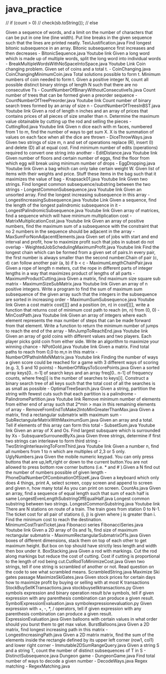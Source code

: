 # java_practice
//        if (count > 0)
//            check(sb.toString());
//        else




Given a sequence of words, and a limit on the number of characters that can be put in one line (line width). Put line breaks in the given sequence such that the lines are printed neatly. TextJustification.java
Find longest bitonic subsequence in an array. Bitonic subsequence first increases and then decreases - BitonicSequence.java Youtube link
Given a long word which is made up of multiple words, split the long word into individual words - BreakMultipleWordsWithNoSpaceIntoSpace.java Youtube Link
Coin changing problem. Given set of coins and a total t. - CoinChanging.java CoinChangingMinimumCoin.java
Total solutions possible to form t.
Minimum numbers of coin needed to form t.
Given a positive integer N, count all possible distinct binary strings of length N such that there are no consecutive 1′s - CountNumberOfBinaryWithoutConsecutive1s.java
Count number of trees that can be formed given a preorder sequence - CountNumberOfTreePreorder.java Youtube link
Count number of binary search trees formed by an array of size n - CountNumberOfTreesInBST.java Youtube link
Given a rod of length n inches and an array of prices that contains prices of all pieces of size smaller than n. Determine the maximum value obtainable by cutting up the rod and selling the pieces - CuttingRod.java Youtube link
Given n dice each with m faces, numbered from 1 to m, find the number of ways to get sum X. X is the summation of values on each face when all the dice are thrown - DiceThrowWays.java
Given two strings of size m, n and set of operations replace (R), insert (I) and delete (D) all at equal cost. Find minimum number of edits (operations) required to convert one string into another - EditDistance.java Youtube link
Given number of floors and certain number of eggs, find the floor from which egg will break using minimum number of drops - EggDropping.java Youtube link
Given a bag which can only take certain weight W. Given list of items with their weights and price. Stuff these items in the bag such that it maximizes the value of bag - Knapsack01.java Youtube link
Given two strings. Find longest common subsequence/substring between the two strings - LongestCommonSubsequence.java Youtube link
Given an unsorted array. Find the longest increasing subsequence in this array - LongestIncreasingSubsequence.java Youtube Link
Given a sequence, find the length of the longest palindromic subsequence in it - LongestPalindromicSubsequence.java Youtube link
Given array of matrices, find a sequence which will have minimum multiplication cost - MatrixMultiplicationCost.java Youtube link
Given an array of positive numbers, find the maximum sum of a subsequence with the constraint that no 2 numbers in the sequence should be adjacent in the array - MaxSumForNonAdjacentElements.java
Given set of jobs with start and end interval and profit, how to maximize profit such that jobs in subset do not overlap - WeightedJobSchedulingMaximumProfit.java Youtube link
Find the longest chain which can be formed from a given set of pairs.In every pair, the first number is always smaller than the second number.Chain of pair (c, d) can follow another pair (a, b) if b < c - MaximumLengthChainPair.java
Given a rope of length n meters, cut the rope in different parts of integer lengths in a way that maximizes product of lengths of all parts - MaximumProductCutting.java
Given a matrix, find maximum size square sub matrix - MaximumSizeSubMatrix.java Youtube link
Given an array of n positive integers. Write a program to find the sum of maximum sum subsequence of the given array such that the integers in the subsequence are sorted in increasing order - MaximumSumSubsequence.java Youtube link
Given a cost matrix cost[][] and a position (m, n) in cost[][], write a function that returns cost of minimum cost path to reach (m, n) from (0, 0) - MinCostPath.java Youtube link
Given an array of integers where each element represents the max number of steps that can be made forward from that element. Write a function to return the minimum number of jumps to reach the end of the array - MinJumpToReachEnd.java Youtube link
Given an array of gold coins with different values and two players. Each player picks gold coin from either side. Write an algorithm to maximize your winning chance - NPotGold.java Youtube link
Given a matrix. Find total paths to reach from 0,0 to m,n in this matrix - NumberOfPathsInMxNMatrix.java Youtube link
Finding the number of ways a given score could be reached for a game with 3 different ways of scoring (e.g. 3, 5 and 10 points) - NumberOfWaysToScorePoints.java
Given a sorted array keys[0.. n-1] of search keys and an array freq[0.. n-1] of frequency counts, where freq[i] is the number of searches to keys[i]. Construct a binary search tree of all keys such that the total cost of all the searches is as small as possible - OptimalTreeSearch.java
Given a string, partition the string with fewest cuts such that each partition is a palindrome - PalindromePartition.java Youtube link
Remove minimum number of elements from either end of array such that 2*min > max in this remaining elements of array - RemoveFromEndToMake2IntoMinGreaterThanMax.java
Given a matrix, find a rectangular submatrix with maximum sum - SubRectangularMatrixWithMaximumSum.java
Given an array and a total. Tell if elements of this array can form this total - SubsetSum.java Youtube link
Given an array of X and Os. Find largest subsquare which is surrounded by Xs - SubsquareSurrounedByXs.java
Given three strings, determine if first two strings can interleave to form third string - TwoStringInterleavingToFormThird.java Youtube link
Given a number n, find all numbers from 1 to n which are multiples of 2,3 or 5 only. UglyNumbers.java
Given the mobile numeric keypad. You can only press buttons that are up,left,right or down to the current button.You are not allowed to press bottom row corner buttons (i.e. * and # ).Given a N find out the number of numbers possible of given length - PhoneDialNumberOfCombinationOfSizeK.java
Given a keyboard which only does 4 things, print A, select screen, copy screen and append to screen and given n, how many total As you can print on screen. CountAs.java
Given an array, find a sequence of equal length such that sum of each half is same LongestEvenLengthSubstringOffEqualHalf.java
Longest common substring between two strings. LongestCommonSubstring.java Youtube link
There are N stations on route of a train. The train goes from station 0 to N-1. The ticket cost for all pair of stations (i, j) is given where j is greater than i. Find the minimum cost to reach the destination. MinimumCostTrainTicket.java
Fibonacci series FibonacciSeries.java Youtube link
Given a 2D array of 0s and 1s, find size of maximum rectangular submatrix - MaximumRectangularSubmatrixOf1s.java
Given boxes of different dimensions, stack them on top of each other to get maximum height. But box on top should have strictly less length and width then box under it. BoxStacking.java
Given a rod with markings. Cut the rod along markings but reduce the cost of cutting. Cost if cutting is proportional to the length of rod being cut.CutRodToMinimizeCost.java
Given two strings, tell if one string is scrambled of another or not. Read question on the code to see what scrambled means. ScrambledString.java
Maximize Ski gates passage MaximizeSkiGates.java
Given stock prices for certain days how to maximize profit by buying or selling with at most K transactions StockBuySellKTransactions.java stockbuysellktransactions.py
Given symbols expression and binary operation result b/w symbols, tell if given expression with any parenthesis combination can produce a given result. SymbolExpressionEvaluation.java symbolexpressionevaluation.py
Given expression with +, -, *, / operators, tell if given expression with any parenthesis combination can produce a given result. ExpressionEvaluation.java
Given balloons with certain values in what order should you burst them to get max value. BurstBalloons.java
Given a 2D matrix, find longest increasing path in this matrix - LongestIncreasingPath.java
Given a 2D matrix matrix, find the sum of the elements inside the rectangle defined by its upper left corner (row1, col1) and lower right corner - Immutable2DSumRangeQuery.java
Given a string S and a string T, count the number of distinct subsequences of T in S - DistinctSubsequence.java
Dungeon game - DungeonGame.java
Find total number of ways to decode a given number - DecodeWays.java
Regex matching - RegexMatching.java
